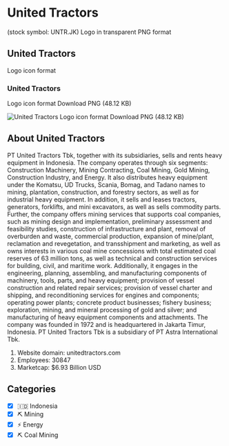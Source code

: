# United Tractors
 (stock symbol: UNTR.JK) Logo in transparent PNG format

## United Tractors
 Logo icon format

### United Tractors
 Logo icon format Download PNG (48.12 KB)

![United Tractors
 Logo icon format Download PNG (48.12 KB)](/img/orig/UNTR.JK-97580c63.png)

## About United Tractors


PT United Tractors Tbk, together with its subsidiaries, sells and rents heavy equipment in Indonesia. The company operates through six segments: Construction Machinery, Mining Contracting, Coal Mining, Gold Mining, Construction Industry, and Energy. It also distributes heavy equipment under the Komatsu, UD Trucks, Scania, Bomag, and Tadano names to mining, plantation, construction, and forestry sectors, as well as for industrial heavy equipment. In addition, it sells and leases tractors, generators, forklifts, and mini excavators, as well as sells commodity parts. Further, the company offers mining services that supports coal companies, such as mining design and implementation, preliminary assessment and feasibility studies, construction of infrastructure and plant, removal of overburden and waste, commercial production, expansion of mine/plant, reclamation and revegetation, and transshipment and marketing, as well as owns interests in various coal mine concessions with total estimated coal reserves of 63 million tons, as well as technical and construction services for building, civil, and maritime work. Additionally, it engages in the engineering, planning, assembling, and manufacturing components of machinery, tools, parts, and heavy equipment; provision of vessel construction and related repair services; provision of vessel charter and shipping, and reconditioning services for engines and components; operating power plants; concrete product businesses; fishery business; exploration, mining, and mineral processing of gold and silver; and manufacturing of heavy equipment components and attachments. The company was founded in 1972 and is headquartered in Jakarta Timur, Indonesia. PT United Tractors Tbk is a subsidiary of PT Astra International Tbk.

1. Website domain: unitedtractors.com
2. Employees: 30847
3. Marketcap: $6.93 Billion USD


## Categories
- [x] 🇮🇩 Indonesia
- [x] ⛏️ Mining
- [x] ⚡ Energy
- [x] ⛏️ Coal Mining
